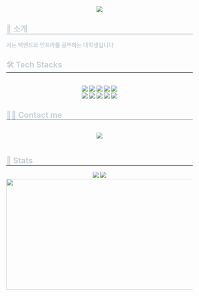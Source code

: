 

<!--
**ssoyeonni/ssoyeonni** is a ✨ _special_ ✨ repository because its `README.md` (this file) appears on your GitHub profile.

Here are some ideas to get you started:

- 🔭 I’m currently working on ...
- 🌱 I’m currently learning ...
- 👯 I’m looking to collaborate on ...
- 🤔 I’m looking for help with ...
- 💬 Ask me about ...
- 📫 How to reach me: ...
- 😄 Pronouns: ...
- ⚡ Fun fact: ...
-->


<div align= "center">
    <img src="https://capsule-render.vercel.app/api?type=waving&color=ffc2c2&height=180&text=SOYEON's%20github🛫&animation=twinkling&fontColor=ffffff&fontSize=50" />
    </div>
    <div style="text-align: left;"> 
    <h2 style="border-bottom: 1px solid #21262d; color: #c9d1d9;"> 🙌 소개 </h2>  
    <div style="font-weight: 700; font-size: 15px; text-align: left; color: #c9d1d9;"> 저는 백엔드와 인프라를 공부하는 대학생입니다 </div> 
    </div>
    <div style="text-align: left;">
    <h2 style="border-bottom: 1px solid #21262d; color: #c9d1d9;"> 🛠️ Tech Stacks </h2> <br> 
    <div  align= "center"> <img src="https://img.shields.io/badge/Java-007396?style=for-the-badge&logo=Java&logoColor=white">
          <img src="https://img.shields.io/badge/Python-3776AB?style=for-the-badge&logo=Python&logoColor=white">
          <img src="https://img.shields.io/badge/C-A8B9CC?style=for-the-badge&logo=C&logoColor=white">
          <img src="https://img.shields.io/badge/Linux-FCC624?style=for-the-badge&logo=Linux&logoColor=white">
          <img src="https://img.shields.io/badge/MySQL-4479A1?style=for-the-badge&logo=MySQL&logoColor=white">
          <br/><img src="https://img.shields.io/badge/Oracle-F80000?style=for-the-badge&logo=Oracle&logoColor=white">
          <img src="https://img.shields.io/badge/Spring Boot-6DB33F?style=for-the-badge&logo=Spring Boot&logoColor=white">
          <img src="https://img.shields.io/badge/Spring-6DB33F?style=for-the-badge&logo=Spring&logoColor=white">
          <img src="https://img.shields.io/badge/Docker-2496ED?style=for-the-badge&logo=Docker&logoColor=white">
          <img src="https://img.shields.io/badge/Git-F05032?style=for-the-badge&logo=Git&logoColor=white">
          <br/></div>
    </div>
    <div style="text-align: left;">
    <h2 style="border-bottom: 1px solid #21262d; color: #c9d1d9;"> 🧑‍💻 Contact me </h2> <br> 
    <div align= "center"> <a href=https://imsooo.tistory.com/> <img src="https://img.shields.io/badge/Tistory-000000?style=for-the-badge&logo=Tistory&logoColor=white&link=https://imsooo.tistory.com/"> </a>
          </div>  <br> 
    <div align= "center">  </div> 
    </div>
    <div style="text-align: left;"> 
    <h2 style="border-bottom: 1px solid #21262d; color: #c9d1d9;"> 🏅 Stats </h2> <div align= "center"> <img src="https://github-readme-stats.vercel.app/api?username=ssoyeonni&bg_color=180,00000000,00000000&title_color=fd9696&text_color=fd9696"
         /> <img src="https://github-readme-stats.vercel.app/api/top-langs/?username=ssoyeonni&layout=compact&bg_color=180,00000000,00000000&title_color=fd9696&text_color=fd9696"
           /> </div> 
    </div>
<!-- 여기까지 (https://github-profile-readme-editor.netlify.app/secondstep) 코드 -->

<div align="center">
<a href="https://www.gitanimals.org/en_US?utm_medium=image&utm_source=ssoyeonni&utm_content=farm">
<img
  src="https://render.gitanimals.org/farms/ssoyeonni"
  width="600"
  height="300"
/>
</a>
</div>

<!--
<div align="center">
  <img src="https://github-readme-stats.vercel.app/api?username=ssoyeonni&show_icons=true&theme=radical" />
</div>
<div align="center">
  <img src="https://github-readme-stats.vercel.app/api/top-langs/?username=ssoyeonni" />
</div>
-->

